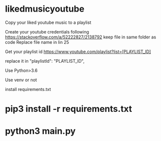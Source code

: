 # likedmusicyoutube
Copy your liked youtube music to a playlist

Create your youtube credentials following
https://stackoverflow.com/a/52222827/2138792
keep file in same folder as code
Replace file name in lin 25

Get your playlist id 
https://www.youtube.com/playlist?list=[PLAYLIST_ID]

replace it in "playlistId": "PLAYLIST_ID",

Use Python>3.6

Use venv or not

install requirements.txt

# pip3 install -r requirements.txt

# python3 main.py
